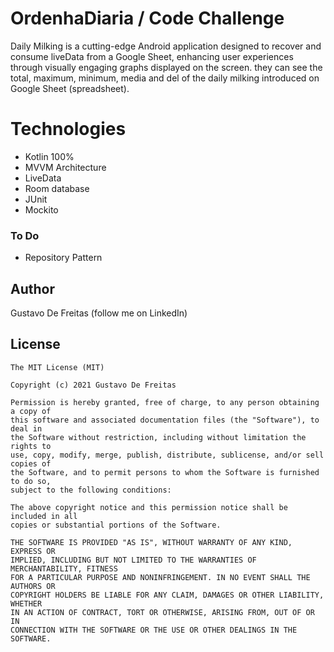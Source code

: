 # OrdenhaDiaria / Code Challenge

Daily Milking is a cutting-edge Android application designed to recover and consume liveData from a Google Sheet, enhancing user experiences through visually engaging graphs displayed on the screen. they can see the total, maximum, minimum, media and del of the daily milking introduced on Google Sheet (spreadsheet).

## 

# Technologies
* Kotlin 100%
* MVVM Architecture
* LiveData
* Room database
* JUnit
* Mockito

### To Do
* Repository Pattern

## Author

Gustavo De Freitas (follow me on LinkedIn)

## License
```
The MIT License (MIT)

Copyright (c) 2021 Gustavo De Freitas

Permission is hereby granted, free of charge, to any person obtaining a copy of
this software and associated documentation files (the "Software"), to deal in
the Software without restriction, including without limitation the rights to
use, copy, modify, merge, publish, distribute, sublicense, and/or sell copies of
the Software, and to permit persons to whom the Software is furnished to do so,
subject to the following conditions:

The above copyright notice and this permission notice shall be included in all
copies or substantial portions of the Software.

THE SOFTWARE IS PROVIDED "AS IS", WITHOUT WARRANTY OF ANY KIND, EXPRESS OR
IMPLIED, INCLUDING BUT NOT LIMITED TO THE WARRANTIES OF MERCHANTABILITY, FITNESS
FOR A PARTICULAR PURPOSE AND NONINFRINGEMENT. IN NO EVENT SHALL THE AUTHORS OR
COPYRIGHT HOLDERS BE LIABLE FOR ANY CLAIM, DAMAGES OR OTHER LIABILITY, WHETHER
IN AN ACTION OF CONTRACT, TORT OR OTHERWISE, ARISING FROM, OUT OF OR IN
CONNECTION WITH THE SOFTWARE OR THE USE OR OTHER DEALINGS IN THE SOFTWARE.
```
